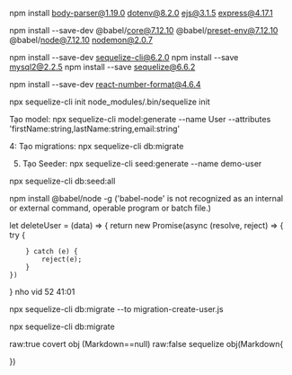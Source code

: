 npm install body-parser@1.19.0 dotenv@8.2.0 ejs@3.1.5 express@4.17.1

npm install --save-dev @babel/core@7.12.10 @babel/preset-env@7.12.10 @babel/node@7.12.10 nodemon@2.0.7

npm install --save-dev sequelize-cli@6.2.0
npm install --save mysql2@2.2.5
npm install --save sequelize@6.6.2

npm install --save-dev react-number-format@4.6.4

npx sequelize-cli init
node_modules/.bin/sequelize init

Tạo model: 
npx sequelize-cli model:generate --name User --attributes 'firstName:string,lastName:string,email:string'

 4: Tạo migrations:
npx sequelize-cli db:migrate

5. Tạo Seeder: npx sequelize-cli seed:generate --name demo-user

npx sequelize-cli db:seed:all

npm install @babel/node -g ('babel-node' is not recognized as an internal or external command, operable program or batch file.)


let deleteUser = (data) => {
    return new Promise(async (resolve, reject) => {
        try {

            
        } catch (e) {
            reject(e);
        }
    })
}
nho vid 52  41:01

npx sequelize-cli db:migrate --to migration-create-user.js

npx sequelize-cli db:migrate

raw:true covert obj (Markdown==null)
raw:false sequelize obj(Markdown{

})